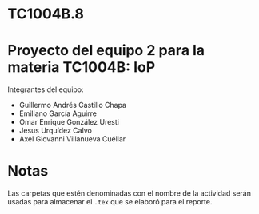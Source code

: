 TC1004B.8
===
# Proyecto del equipo 2 para la materia TC1004B: IoP

Integrantes del equipo:

- Guillermo Andrés Castillo Chapa
- Emiliano García Aguirre
- Omar Enrique González Uresti
- Jesus Urquídez Calvo
- Axel Giovanni Villanueva Cuéllar

Notas
===
Las carpetas que estén denominadas con el nombre de la actividad serán usadas para almacenar el ```.tex``` que se elaboró para el reporte.